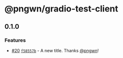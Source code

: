 # @pngwn/gradio-test-client

## 0.1.0

### Features

- [#20](https://github.com/pngwn/pypi-npm-changeset/pull/20) [`f58557b`](https://github.com/pngwn/pypi-npm-changeset/commit/f58557b4c4467e537164c1c4e0796309f39efd02) - A new title. Thanks [@pngwn](https://github.com/pngwn)!